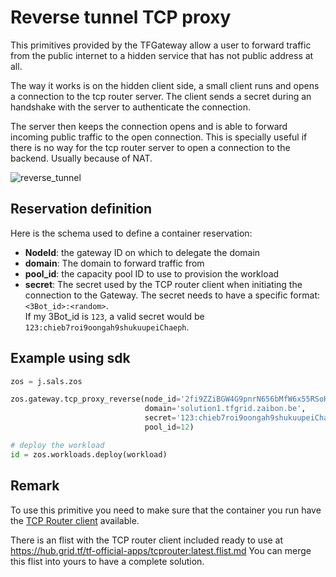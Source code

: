 # Reverse tunnel TCP proxy

This primitives provided by the TFGateway allow a user to forward traffic from the public internet to a hidden service that has not public address at all.

The way it works is on the hidden client side, a small client runs and opens a connection to the tcp router server. The client sends a secret during an handshake with the server to authenticate the connection.

The server then keeps the connection opens and is able to forward incoming public traffic to the open connection. This is specially useful if there is no way for the tcp router server to open a connection to the backend. Usually because of NAT.

![reverse_tunnel](./img/reverse_tunnel.png)

## Reservation definition

Here is the schema used to define a container reservation:

- **NodeId**: the gateway ID on which to delegate the domain
- **domain**: The domain to forward traffic from
- **pool_id**: the capacity pool ID to use to provision the workload
- **secret**: The secret used by the TCP router client when initiating the connection to the Gateway. 
The secret needs to have a specific format: `<3Bot_id>:<random>`.  
If my 3Bot_id is `123`, a valid secret would be `123:chieb7roi9oongah9shukuupeiChaeph`.

## Example using sdk

``` python
zos = j.sals.zos

zos.gateway.tcp_proxy_reverse(node_id='2fi9ZZiBGW4G9pnrN656bMfW6x55RSoHDeMrd9pgSA8T',
                              domain='solution1.tfgrid.zaibon.be',
                              secret='123:chieb7roi9oongah9shukuupeiChaeph',
                              pool_id=12)

# deploy the workload
id = zos.workloads.deploy(workload)
```

## Remark

To use this primitive you need to make sure that the container you run have the [TCP Router client](https://github.com/threefoldtech/tcprouter/tree/master/cmds/client) available.

There is an flist with the TCP router client included ready to use at https://hub.grid.tf/tf-official-apps/tcprouter:latest.flist.md
You can merge this flist into yours to have a complete solution.
